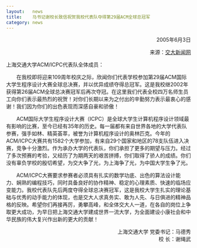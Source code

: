 ```yaml
---
layout:   news
title:    马书记谢校长致信祝贺我校代表队夺得第29届ACM全球总冠军
category: news
---
```



<p align = "right">2005年6月3日</p>

<p align = "right">来源：<a href="http://www.sjtu.edu.cn/news/shownews.php?id=2990">交大新闻网</a></p>

上海交通大学ACM/ICPC代表队全体成员：

&emsp;&emsp;在我校即将迎来109周年校庆之际，欣闻你们代表学校参加第29届ACM国际大学生程序设计大赛全球总决赛，并以优异成绩夺得总冠军。这是我校继2002年获得第26届ACM全球总决赛冠军后再次夺冠。在这里我们代表全校四万名师生员工向你们表示最热烈的祝贺！对你们长期以来为之付出的辛勤努力表示最衷心的感谢！我们因为你们的出色表现而深感自豪和骄傲！

&emsp;&emsp;ACM国际大学生程序设计大赛（ICPC）是全球大学生计算机程序设计领域最有影响的比赛，至今已经有35年的历史。每一届都有来自世界各地的大学代表队参赛，强手如林、精英荟萃，被誉为计算机程序设计的奥林匹克。今年的ACM/ICPC大赛共有1582个大学参加，有来自29个国家和地区的78支队伍进入决赛，竞争十分激烈。作为承办大学的代表队，你们承担了更多的期望与压力。经过了多次预赛的考验，又经历了为期两天的艰苦拼搏，你们取得了骄人的成绩。你们没有辜负学校的殷切希望，为交大争了光，为上海争了光，为中国大学生争了光。

&emsp;&emsp;ACM/ICPC大赛要求参赛者必须具有扎实的数学功底、出色的算法设计能力、娴熟的编程技巧，同时具备良好的协作精神、稳定的心理素质、快速的临场应变能力。我校代表队先后两度夺得全球总决赛冠军，这是我校大学生扎实的理论基础与优秀的动手能力的体现，也是交大人求真务实、敢为人先、与日俱进的精神品格的反映。希望你们再接再厉，勇攀高峰，和全体交大人一道，在各自的岗位上争取更大成功，为早日把上海交通大学建成世界一流大学，为全面建设小康社会和中华民族的伟大复兴作出新的更大的贡献！

<p align = "right">
上海交通大学 党委书记：马德秀 <br>
校 长：谢绳武
<p/>